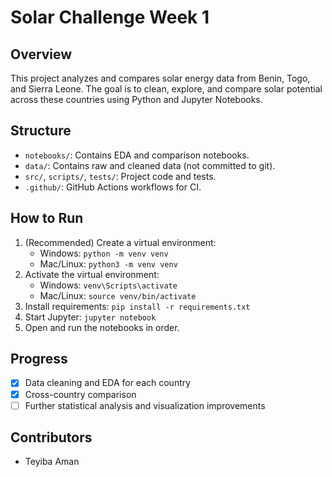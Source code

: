 # Solar Challenge Week 1

## Overview
This project analyzes and compares solar energy data from Benin, Togo, and Sierra Leone. The goal is to clean, explore, and compare solar potential across these countries using Python and Jupyter Notebooks.

## Structure
- `notebooks/`: Contains EDA and comparison notebooks.
- `data/`: Contains raw and cleaned data (not committed to git).
- `src/`, `scripts/`, `tests/`: Project code and tests.
- `.github/`: GitHub Actions workflows for CI.

## How to Run
1. (Recommended) Create a virtual environment:
   - Windows: `python -m venv venv`
   - Mac/Linux: `python3 -m venv venv`
2. Activate the virtual environment:
   - Windows: `venv\Scripts\activate`
   - Mac/Linux: `source venv/bin/activate`
3. Install requirements: `pip install -r requirements.txt`
4. Start Jupyter: `jupyter notebook`
5. Open and run the notebooks in order.

## Progress
- [x] Data cleaning and EDA for each country
- [x] Cross-country comparison
- [ ] Further statistical analysis and visualization improvements

## Contributors
- Teyiba Aman
